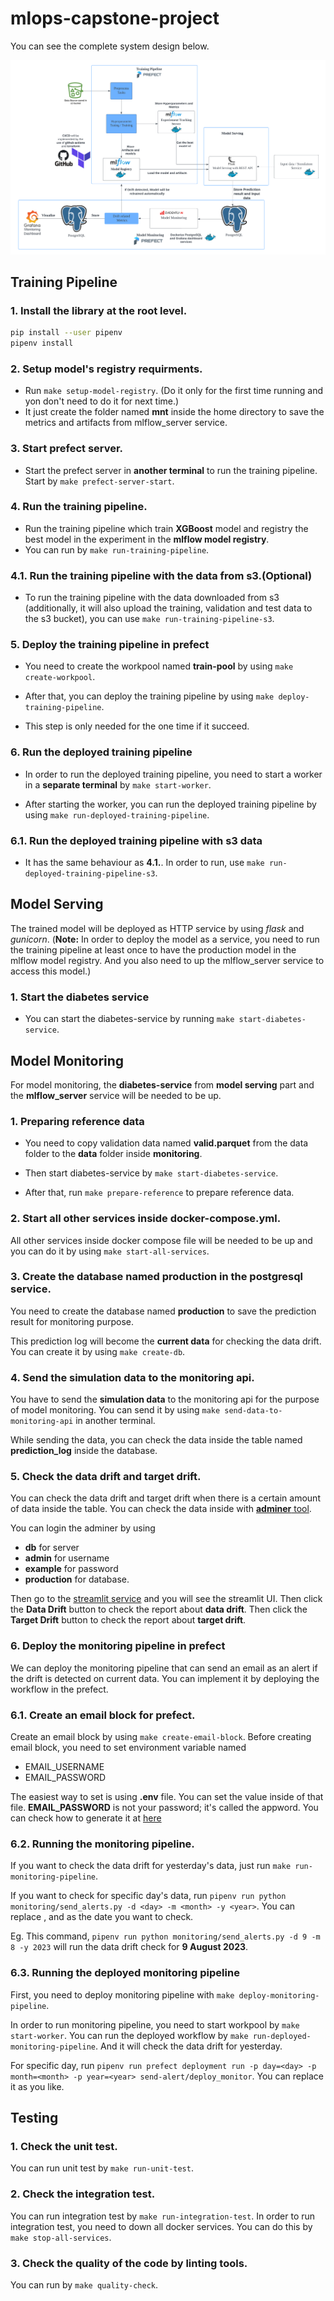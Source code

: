 # mlops-capstone-project

You can see the complete system design below.

![drawing|4526x2790](docs/system_design.png)<br>

## Training Pipeline

### 1. Install the library at the root level.

```bash
pip install --user pipenv
pipenv install
```

### 2. Setup model's registry requirments.

- Run `make setup-model-registry`. (Do it only for the first time running and yon don't need to do it for next time.) 
- It just create the folder named **mnt** inside the home directory to save the metrics and artifacts from mlflow_server service.

### 3. Start prefect server.

- Start the prefect server in **another terminal** to run the training pipeline. Start by `make prefect-server-start`.

### 4. Run the training pipeline.

- Run the training pipeline which train **XGBoost** model and registry the best model in the experiment in the **mlflow model registry**. 
- You can run by `make run-training-pipeline`.

### 4.1. Run the training pipeline with the data from s3.(Optional)

- To run the training pipeline with the data downloaded from s3 (additionally, it will also upload the training, validation and test data to the s3 bucket), you can use `make run-training-pipeline-s3`.


### 5. Deploy the training pipeline in prefect

- You need to create the workpool named **train-pool** by using `make create-workpool`. 

- After that, you can deploy the training pipeline by using `make deploy-training-pipeline`.

- This step is only needed for the one time if it succeed.

### 6. Run the deployed training pipeline 

- In order to run the deployed training pipeline, you need to start a worker in a **separate terminal** by `make start-worker`. 

- After starting the worker, you can run the deployed training pipeline by using `make run-deployed-training-pipeline`.

### 6.1. Run the deployed training pipeline  with s3 data

- It has the same behaviour as **4.1.**. In order to run, use `make run-deployed-training-pipeline-s3`.

## Model Serving

The trained model will be deployed as HTTP service by using *flask* and *gunicorn*. (**Note:** In order to deploy the model as a service, you need to run the training pipeline at least once to have the production model in the mlflow model registry. And you also need to up the mlflow_server service to access this model.)

### 1. Start the diabetes service 

- You can start the diabetes-service by running `make start-diabetes-service`.

## Model Monitoring

For model monitoring, the **diabetes-service** from **model serving** part and the **mlflow_server** service will be needed to be up.

### 1. Preparing reference data

- You need to copy validation data named **valid.parquet** from the data folder to the **data** folder inside **monitoring**.

- Then start diabetes-service by `make start-diabetes-service`. 
- After that,  run `make prepare-reference` to prepare reference data.

### 2. Start all other services inside docker-compose.yml.

All other services inside docker compose file will be needed to be up and you can do it by using `make start-all-services`.

### 3. Create the database named **production** in the postgresql service. 

You need to create the database named **production** to save the prediction result for monitoring purpose. 

This prediction log will become the **current data** for checking the data drift. You can create it by using `make create-db`.

### 4. Send the simulation data to the monitoring api.

You have to send the **simulation data** to the monitoring api for the purpose of model monitoring. You can send it by using `make send-data-to-monitoring-api` in another terminal.

While sending the data, you can check the data inside the table named **prediction_log** inside the database.

### 5. Check the data drift and target drift.

You can check the data drift and target drift when there is a certain amount of data inside the table. You can check the data inside with [**adminer** tool](http://localhost:8080). 

You can login the adminer by using 

- **db** for server
- **admin** for username
- **example** for password 
- **production** for database.

Then go to the [streamlit service](http://localhost:8501) and you will see the streamlit UI. Then click the **Data Drift** button to check the report about **data drift**. Then click the **Target Drift** button to check the report about **target drift**.

### 6. Deploy the monitoring pipeline in prefect

We can deploy the monitoring pipeline that can send an email as an alert if the drift is detected on current data. You can implement it by deploying the workflow in the prefect.

### 6.1. Create an email block for prefect.

Create an email block by using `make create-email-block`. Before creating email block, you need to set environment variable named

- EMAIL_USERNAME
- EMAIL_PASSWORD

The easiest way to set is using **.env** file. You can set the value inside of that file. **EMAIL_PASSWORD** is not your password; it's called the appword. You can check how to generate it at [here](https://support.google.com/mail/answer/185833?hl=en)

### 6.2. Running the monitoring pipeline.

If you want to check the data drift for yesterday's data, just run `make run-monitoring-pipeline`.

If you want to check for specific day's data, run `pipenv run python monitoring/send_alerts.py -d <day> -m <month> -y <year>`. You can replace <day>, <month> and <year> as the date you want to check.

Eg. This command, `pipenv run python monitoring/send_alerts.py -d 9 -m 8 -y 2023` will run the data drift check for **9 August 2023**. 

### 6.3. Running the deployed monitoring pipeline

First, you need to deploy monitoring pipeline with `make deploy-monitoring-pipeline`.

In order to run monitoring pipeline, you need to start workpool by `make start-worker`. You can run the deployed workflow by `make run-deployed-monitoring-pipeline`. And it will check the data drift for yesterday.

For specific day, run `pipenv run prefect deployment run -p day=<day> -p month=<month> -p year=<year> send-alert/deploy_monitor`. You can replace it as you like.

## Testing

### 1. Check the unit test.

You can run unit test by `make run-unit-test`.

### 2. Check the integration test.

You can run integration test by `make run-integration-test`. In order to run integration test, you need to down all docker services. You can do this by `make stop-all-services`.

### 3. Check the quality of the code by linting tools.

You can run by `make quality-check`.